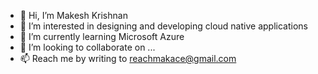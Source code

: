 - 👋 Hi, I’m Makesh Krishnan
- 👀 I’m interested in designing and developing cloud native applications
- 🌱 I’m currently learning Microsoft Azure
- 💞️ I’m looking to collaborate on ...
- 📫 Reach me by writing to reachmakace@gmail.com



